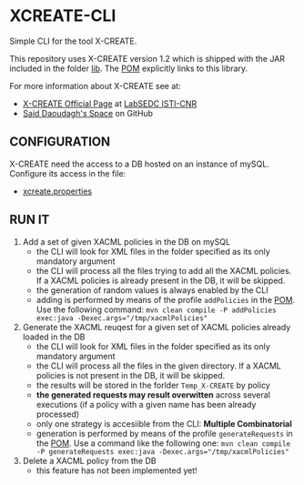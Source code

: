 # XCREATE-CLI
Simple CLI for the tool X-CREATE.

This repository uses X-CREATE version 1.2 which is shipped with the JAR included in the folder [lib](lib).
The [POM](pom.xml) explicitly links to this library.

For more information about X-CREATE see at:
 * [X-CREATE Official Page](http://labsedc.isti.cnr.it/tools/xcreate) at [LabSEDC ISTI-CNR](http://labsedc.isti.cnr.it)
 * [Said Daoudagh's Space](https://github.com/saiddao/X-CREATE) on GitHub

## CONFIGURATION

X-CREATE need the access to a DB hosted on an instance of mySQL. Configure its access in the file:
 * [xcreate.properties](src/main/resources/xcreate.properties)
 
## RUN IT
1. Add a set of given XACML policies in the DB on mySQL
     * the CLI will look for XML files in the folder specified as its only mandatory argument
     * the CLI will process all the files trying to add all the XACML policies. If a XACML policies is already present in the DB, it will be skipped.
     * the generation of random values is always enabled by the CLI
     * adding is performed by means of the profile ``addPolicies`` in the [POM](pom.xml). Use the following command: ``mvn clean compile -P addPolicies exec:java -Dexec.args="/tmp/xacmlPolicies"``
1. Generate the XACML reuqest for a given set of XACML policies already loaded in the DB
     * the CLI will look for XML files in the folder specified as its only mandatory argument
     * the CLI will process all the files in the given directory. If a XACML policies is not present in the DB, it will be skipped.
     * the results will be stored in the forlder ``Temp_X-CREATE`` by policy
     * **the generated requests may result overwitten** across several executions (if a policy with a given name has been already processed)
     * only one strategy is accesiible from the CLI: **Multiple Combinatorial**
     * generation is performed by means of the profile ``generateRequests`` in the [POM](pom.xml). Use a command like the following one: ``mvn clean compile -P generateRequests exec:java -Dexec.args="/tmp/xacmlPolicies"``
1. Delete a XACML policy from the DB
     * this feature has not been implemented yet!
        
